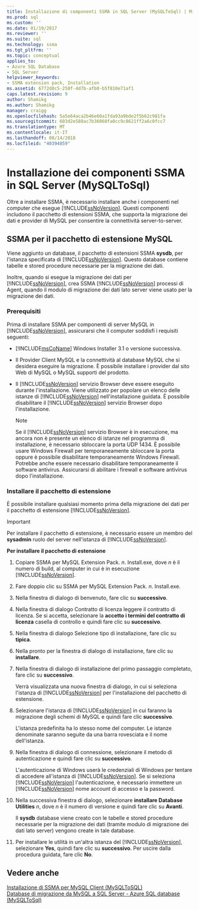 ```yaml
---
title: Installazione di componenti SSMA in SQL Server (MySQLToSql) | Microsoft Docs
ms.prod: sql
ms.custom: ''
ms.date: 01/19/2017
ms.reviewer: ''
ms.suite: sql
ms.technology: ssma
ms.tgt_pltfrm: ''
ms.topic: conceptual
applies_to:
- Azure SQL Database
- SQL Server
helpviewer_keywords:
- SSMA extension pack, Installation
ms.assetid: 6772d0c5-258f-4d7b-afb0-b5f810e71af1
caps.latest.revision: 9
author: Shamikg
ms.author: Shamikg
manager: craigg
ms.openlocfilehash: 5a5e64aca2b46e60a1fda93a9bde2f5b62c981fa
ms.sourcegitcommit: 603d2e588ac7b36060fa0cc9c8621ff2a6c0fcc7
ms.translationtype: MT
ms.contentlocale: it-IT
ms.lasthandoff: 08/14/2018
ms.locfileid: "40394859"
---
```

# <a name="installing-ssma-components-on-sql-server-mysqltosql"></a>Installazione dei componenti SSMA in SQL Server (MySQLToSql)
Oltre a installare SSMA, è necessario installare anche i componenti nel computer che esegue [!INCLUDE[ssNoVersion](../../includes/ssnoversion-md.md)]. Questi componenti includono il pacchetto di estensioni SSMA, che supporta la migrazione dei dati e provider di MySQL per consentire la connettività server-to-server.  
  
## <a name="ssma-for-mysql-extension-pack"></a>SSMA per il pacchetto di estensione MySQL  
Viene aggiunto un database, il pacchetto di estensioni SSMA **sysdb**, per l'istanza specificata di [!INCLUDE[ssNoVersion](../../includes/ssnoversion-md.md)]. Questo database contiene tabelle e stored procedure necessarie per la migrazione dei dati.  
  
Inoltre, quando si esegue la migrazione dei dati per [!INCLUDE[ssNoVersion](../../includes/ssnoversion-md.md)], crea SSMA [!INCLUDE[ssNoVersion](../../includes/ssnoversion-md.md)] processi di Agent, quando il modulo di migrazione dei dati lato server viene usato per la migrazione dei dati.  
  
### <a name="prerequisites"></a>Prerequisiti  
Prima di installare SSMA per componenti di server MySQL in [!INCLUDE[ssNoVersion](../../includes/ssnoversion-md.md)], assicurarsi che il computer soddisfi i requisiti seguenti:  
  
-   [!INCLUDE[msCoName](../../includes/msconame_md.md)] Windows Installer 3.1 o versione successiva.  
  
-   Il Provider Client MySQL e la connettività al database MySQL che si desidera eseguire la migrazione. È possibile installare i provider dal sito Web di MySQL o MySQL supporti del prodotto.  
  
-   Il [!INCLUDE[ssNoVersion](../../includes/ssnoversion-md.md)] servizio Browser deve essere eseguito durante l'installazione. Viene utilizzato per popolare un elenco delle istanze di [!INCLUDE[ssNoVersion](../../includes/ssnoversion-md.md)] nell'installazione guidata. È possibile disabilitare il [!INCLUDE[ssNoVersion](../../includes/ssnoversion-md.md)] servizio Browser dopo l'installazione.  
  
    > [!NOTE]  
    > Se il [!INCLUDE[ssNoVersion](../../includes/ssnoversion-md.md)] servizio Browser è in esecuzione, ma ancora non è presente un elenco di istanze nel programma di installazione, è necessario sbloccare la porta UDP 1434. È possibile usare Windows Firewall per temporaneamente sbloccare la porta oppure è possibile disabilitare temporaneamente Windows Firewall. Potrebbe anche essere necessario disabilitare temporaneamente il software antivirus. Assicurarsi di abilitare i firewall e software antivirus dopo l'installazione.  
  
### <a name="installing-the-extension-pack"></a>Installare il pacchetto di estensione  
È possibile installare qualsiasi momento prima della migrazione dei dati per il pacchetto di estensione [!INCLUDE[ssNoVersion](../../includes/ssnoversion-md.md)].  
  
> [!IMPORTANT]  
> Per installare il pacchetto di estensione, è necessario essere un membro del **sysadmin** ruolo del server nell'istanza di [!INCLUDE[ssNoVersion](../../includes/ssnoversion-md.md)].  
  
**Per installare il pacchetto di estensione**  
  
1.  Copiare SSMA per MySQL Extension Pack. *n*. Install.exe, dove *n* è il numero di build, al computer in cui è in esecuzione [!INCLUDE[ssNoVersion](../../includes/ssnoversion-md.md)].  
  
2.  Fare doppio clic su SSMA per MySQL Extension Pack. *n*. Install.exe.  
  
3.  Nella finestra di dialogo di benvenuto, fare clic su **successivo**.  
  
4.  Nella finestra di dialogo Contratto di licenza leggere il contratto di licenza. Se si accetta, selezionare la **accetto i termini del contratto di licenza** casella di controllo e quindi fare clic su **successivo**.  
  
5.  Nella finestra di dialogo Selezione tipo di installazione, fare clic su **tipica**.  
  
6.  Nella pronto per la finestra di dialogo di installazione, fare clic su **installare**.  
  
7.  Nella finestra di dialogo di installazione del primo passaggio completato, fare clic su **successivo**.  
  
    Verrà visualizzata una nuova finestra di dialogo, in cui si seleziona l'istanza di [!INCLUDE[ssNoVersion](../../includes/ssnoversion-md.md)] per l'installazione del pacchetto di estensione.  
  
8.  Selezionare l'istanza di [!INCLUDE[ssNoVersion](../../includes/ssnoversion-md.md)] in cui faranno la migrazione degli schemi di MySQL e quindi fare clic **successivo**.  
  
    L'istanza predefinita ha lo stesso nome del computer. Le istanze denominate saranno seguite da una barra rovesciata e il nome dell'istanza.  
  
9. Nella finestra di dialogo di connessione, selezionare il metodo di autenticazione e quindi fare clic su **successivo**.  
  
    L'autenticazione di Windows userà le credenziali di Windows per tentare di accedere all'istanza di [!INCLUDE[ssNoVersion](../../includes/ssnoversion-md.md)]. Se si seleziona [!INCLUDE[ssNoVersion](../../includes/ssnoversion-md.md)] l'autenticazione, è necessario immettere un [!INCLUDE[ssNoVersion](../../includes/ssnoversion-md.md)] nome account di accesso e la password.  
  
10. Nella successiva finestra di dialogo, selezionare **installare Database Utilities** *n*, dove *n* è il numero di versione e quindi fare clic su **Avanti**.  
  
    Il **sysdb** database viene creato con le tabelle e stored procedure necessarie per la migrazione dei dati (tramite modulo di migrazione dei dati lato server) vengono create in tale database.  
  
11. Per installare le utilità in un'altra istanza del [!INCLUDE[ssNoVersion](../../includes/ssnoversion-md.md)], selezionare **Yes**, quindi fare clic su **successivo**. Per uscire dalla procedura guidata, fare clic **No**.  
  
## <a name="see-also"></a>Vedere anche  
[Installazione di SSMA per MySQL Client &#40;MySQLToSQL&#41;](../../ssma/mysql/installing-ssma-for-mysql-client-mysqltosql.md)  
[Database di migrazione da MySQL a SQL Server - Azure SQL database &#40;MySQLToSql&#41;](../../ssma/mysql/migrating-mysql-databases-to-sql-server-azure-sql-db-mysqltosql.md)  
  
